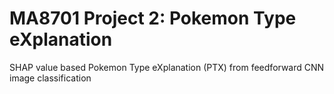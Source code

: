 # MA8701 Project 2: Pokemon Type eXplanation
SHAP value based Pokemon Type eXplanation (PTX) from feedforward CNN image classification
